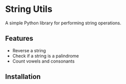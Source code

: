# String Utils

A simple Python library for performing string operations.

## Features
- Reverse a string
- Check if a string is a palindrome
- Count vowels and consonants

## Installation
